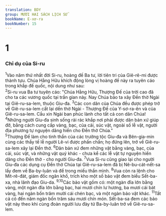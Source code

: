 ```yaml
---
translation: BDY
group: MƯƠI HAI SÁCH LỊCH SỬ
bookName: E-xơ-ra 
bookNumber: 15
---
```


<div class="title"><h1>1</h1><h3>Chỉ dụ của Si-ru</h3></div>
<span class="verse exo_1_1"><sup>1</sup>Vào năm thứ nhất đời Si-ru, hoàng đế Ba tư, lời tiên tri của Giê-rê-mi được thành tựu. Chúa Hằng Hữu khích động lòng vị hoàng đế này ra tuyên cáo trong khắp đế quốc, nội dung như sau:<br/></span>
<span class="verse exo_1_2"><sup>2</sup>Si-ru vua Ba tư tuyên cáo: &#34;Chúa Hằng Hữu, Thượng Đế của trời cao đã cho ta các vương quốc tại trần gian này. Nay Chúa bảo ta xây Đền thờ Ngài tại Giê-ru-sa-lem, thuộc Giu-đa. </span>
<span class="verse exo_1_3"><sup>3</sup>Các con dân của Chúa đều được phép trở về Giê-ru-sa-lem cất lại dền thờ Ngài - Thượng Đế của Y-sơ-ra-ên và của Giê-ru-sa-lem. Cầu xin Ngài ban phúc lành cho tất cả con dân Chúa! </span>
<span class="verse exo_1_4"><sup>4</sup>Những người Giu-đa sinh sống rải rác khắp nơi phải được dân bản xứ giúp đỡ, bằng cách cung cấp vàng, bạc, của cải, súc vật, ngoài số lễ vật, người địa phương tự nguyện dâng hiến cho Đền thờ Chúa.&#34;<br/></span>
<span class="verse exo_1_5"><sup>5</sup>Thượng Đế làm cho tinh thần của các trưởng tộc Giu-đa và Bên-gia-min cùng các thầy tế lễ người Lê-vi được phấn chấn; họ đứng lên, trở về Giê-ru-sa-lem xây lại Đền thờ. </span>
<span class="verse exo_1_6"><sup>6</sup>Dân bản xứ đem những vật bằng vàng, bạc, của cải, súc vật, và những vật quý khác - chưa kể các lễ vật tự nguyện hiến dâng cho Đền thờ - cho người Giu-đa. </span>
<span class="verse exo_1_7"><sup>7</sup>Vua Si-ru cũng giao lại cho người Giu-đa các dụng cụ Đền thờ Chúa tại Giê-ru-sa-lem đã bị Nê-bu-cát-nết-sa lấy đem về Ba-by-luân và để trong miếu thần mình. </span>
<span class="verse exo_1_8"><sup>8</sup>Vua còn ra lệnh cho Mít-rê-đát, giám đốc ngân khố, trích kho một số bảo vật đem biếu Sết-ba-xa, nhà lãnh đạo Giu-da. </span>
<span class="verse exo_1_9 exo_1_10"><sup>9,10</sup>Các bảo vật gồm có: một ngàn đĩa lớn bằng vàng, một ngàn đĩa lớn bằng bạc, hai mươi chín lư hương, ba mươi cái bát vàng, hai ngàn bốn trăm mười cái chén bạc, và một ngàn bảo vật khác. </span>
<span class="verse exo_1_11"><sup>11</sup>Tất cả có đến năm ngàn bốn trăm sáu mươi chín món. Sết-ba-sa đem các bảo vật này theo khi cùng đoàn người lưu đày từ Ba-by-luân trở về Giê-ru-sa-lem.</span>
